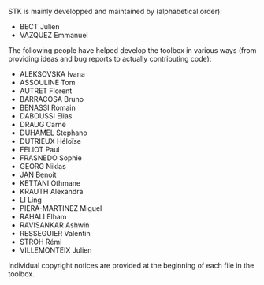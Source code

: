 STK is mainly developped and maintained by (alphabetical order):

 * BECT Julien
 * VAZQUEZ Emmanuel

The following people have helped develop the toolbox in various ways
(from providing ideas and bug reports to actually contributing code):

 * ALEKSOVSKA Ivana
 * ASSOULINE Tom
 * AUTRET Florent
 * BARRACOSA Bruno
 * BENASSI Romain
 * DABOUSSI Elias
 * DRAUG Carnë
 * DUHAMEL Stephano
 * DUTRIEUX Héloïse
 * FELIOT Paul
 * FRASNEDO Sophie
 * GEORG Niklas
 * JAN Benoit
 * KETTANI Othmane
 * KRAUTH Alexandra
 * LI Ling
 * PIERA-MARTINEZ Miguel
 * RAHALI Elham
 * RAVISANKAR Ashwin
 * RESSEGUIER Valentin
 * STROH Rémi
 * VILLEMONTEIX Julien

Individual copyright notices are provided at the beginning of each
file in the toolbox.
